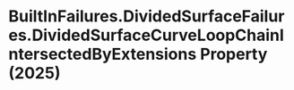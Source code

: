 # BuiltInFailures.DividedSurfaceFailures.DividedSurfaceCurveLoopChainIntersectedByExtensions Property (2025)

﻿